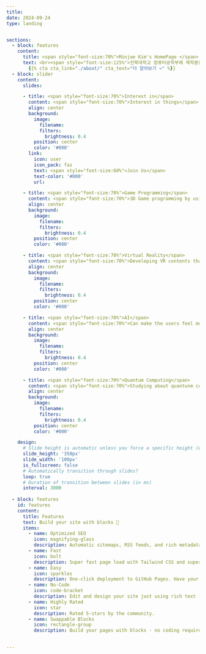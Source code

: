 ```yaml
---
title:
date: 2024-09-24
type: landing


sections:
  - block: features
    content:
      title: <span style="font-size:70%">Minjae Kim's HomePage </span>
      text: <br><span style="font-size:125%">전북대학교 컴퓨터공학부에 재학중인 저의 홈페이지에 오신 것을 환영합니다!!</span> <br><br>
        {{% cta cta_link="./about/" cta_text="더 알아보기 →" %}}
  - block: slider
    content:
      slides:

      - title: <span style="font-size:70%">Interest in</span>
        content: <span style="font-size:70%">Interest in things</span>
        align: center
        background:
          image:
            filename: 
            filters:
              brightness: 0.4
          position: center
          color: '#000'
        link:
          icon: user
          icon_pack: fas
          text: <span style="font-size:60%">Join Us</span>
          text-color: '#000'
          url: 

      - title: <span style="font-size:70%">Game Programming</span>
        content: <span style="font-size:70%">3D Game programming by using Game Engene such as Unity and Unreal<span style="font-size:70%">
        align: center
        background:
          image:
            filename: 
            filters:
              brightness: 0.4
          position: center
          color: '#000'

      - title: <span style="font-size:70%">Virtual Reality</span>
        content: <span style="font-size:70%">Developing VR contents that ~~</span>
        align: center
        background:
          image:
            filename: 
            filters:
              brightness: 0.4
          position: center
          color: '#000'

      - title: <span style="font-size:70%">AI</span>
        content: <span style="font-size:70%">Can make the users feel more comfortable and more realastic</span>
        align: center
        background:
          image:
            filename: 
            filters:
              brightness: 0.4
          position: center
          color: '#000'

      - title: <span style="font-size:70%">Quantum Computing</span>
        content: <span style="font-size:70%">Studying about quantunm computing that ~~</span>
        align: center
        background:
          image:
            filename: 
            filters:
              brightness: 0.4
          position: center
          color: '#000'

    design:
      # Slide height is automatic unless you force a specific height (e.g. '400px')
      slide_height: '350px'
      slide_width: '100px'
      is_fullscreen: false
      # Automatically transition through slides?
      loop: true
      # Duration of transition between slides (in ms)
      interval: 3000
  
  - block: features
    id: features
    content:
      title: Features
      text: Build your site with blocks 🧱
      items:
        - name: Optimized SEO
          icon: magnifying-glass
          description: Automatic sitemaps, RSS feeds, and rich metadata take the pain out of SEO and syndication.
        - name: Fast
          icon: bolt
          description: Super fast page load with Tailwind CSS and super fast site building with Hugo.
        - name: Easy
          icon: sparkles
          description: One-click deployment to GitHub Pages. Have your new website live within 5 minutes!
        - name: No-Code
          icon: code-bracket
          description: Edit and design your site just using rich text (Markdown) and configurable YAML parameters.
        - name: Highly Rated
          icon: star
          description: Rated 5-stars by the community.
        - name: Swappable Blocks
          icon: rectangle-group
          description: Build your pages with blocks - no coding required!
  

---
```

